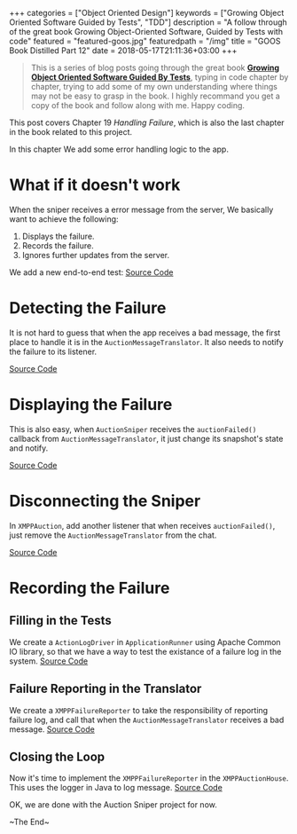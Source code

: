 +++
categories = ["Object Oriented Design"]
keywords = ["Growing Object Oriented Software Guided by Tests", "TDD"]
description = "A follow through of the great book Growing Object-Oriented Software, Guided by Tests with code"
featured = "featured-goos.jpg"
featuredpath = "/img"
title = "GOOS Book Distilled Part 12"
date = 2018-05-17T21:11:36+03:00
+++

>This is a series of blog posts going through the great book [**Growing Object Oriented Software Guided By Tests**](https://www.amazon.com/Growing-Object-Oriented-Software-Guided-Tests/dp/0321503627), typing in code chapter by chapter, trying to add some of my own understanding where things may not be easy to grasp in the book. I highly recommand you get a copy of the book and follow along with me. Happy coding.

This post covers Chapter 19 *Handling Failure*, which is also the last chapter in the book related to this project.

In this chapter We add some error handling logic to the app.

# What if it doesn't work

When the sniper receives a error message from the server, We basically want to achieve the following:

1. Displays the failure.
2. Records the failure.
3. Ignores further updates from the server.

We add a new end-to-end test:
[Source Code](https://github.com/lvguowei/GOOS/commit/4f8ee2c108dbb1360299a9fdf4f5a08e9712e18e)

# Detecting the Failure

It is not hard to guess that when the app receives a bad message, the first place to handle it is in the `AuctionMessageTranslator`. It also needs to notify the failure to its listener.

[Source Code](https://github.com/lvguowei/GOOS/commit/5171a7b855864c29090a3805eccb18fd8540b517)

# Displaying the Failure

This is also easy, when `AuctionSniper` receives the `auctionFailed()` callback from `AuctionMessageTranslator`, it just change its snapshot's state and notify.

[Source Code](https://github.com/lvguowei/GOOS/commit/15f40891d36338a8e758792a00420564df92346f)

# Disconnecting the Sniper

In `XMPPAuction`, add another listener that when receives `auctionFailed()`, just remove the `AuctionMessageTranslator` from the chat.

[Source Code](https://github.com/lvguowei/GOOS/commit/62619ce8fc7093857a9e5a5ae3f31a510da33007)

# Recording the Failure

## Filling in the Tests

We create a `ActionLogDriver` in `ApplicationRunner` using Apache Common IO library, so that we have a way to test the existance of a failure log in the system.
[Source Code](https://github.com/lvguowei/GOOS/commit/b1a08ede4ad36dfed33b87d1808b2b34766a04df)

## Failure Reporting in the Translator

We create a `XMPPFailureReporter` to take the responsibility of reporting failure log, and call that when the `AuctionMessageTranslator` receives a bad message.
[Source Code](https://github.com/lvguowei/GOOS/commit/a7d55171aa9f599c15bad8a2cc232e5bec060606)

## Closing the Loop
Now it's time to implement the `XMPPFailureReporter` in the `XMPPAuctionHouse`. This uses the logger in Java to log message.
[Source Code](https://github.com/lvguowei/GOOS/commit/e7da8e56de960e034a8edb857dbc6191ae38d1d9)

OK, we are done with the Auction Sniper project for now.

~The End~



